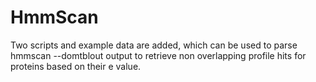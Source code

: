 # HmmScan
Two scripts and example data are added, which can be used to parse hmmscan --domtblout output to retrieve non overlapping profile hits for proteins based on their e value.
